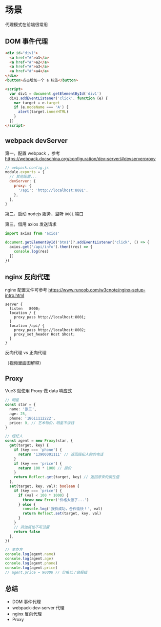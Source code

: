 # 场景

代理模式在前端很常用

## DOM 事件代理

```html
<div id="div1">
  <a href="#">a1</a>
  <a href="#">a2</a>
  <a href="#">a3</a>
  <a href="#">a4</a>
</div>
<button>点击增加一个 a 标签</button>

<script>
  var div1 = document.getElementById('div1')
  div1.addEventListener('click', function (e) {
    var target = e.target
    if (e.nodeName === 'A') {
      alert(target.innerHTML)
    }
  })
</script>
```

## webpack devServer

第一，配置 webpack ，参考 https://webpack.docschina.org/configuration/dev-server/#devserverproxy

```js
// webpack.config.js
module.exports = {
  // 其他配置...
  devServer: {
    proxy: {
      '/api': 'http://localhost:8081',
    },
  },
}
```

第二，启动 nodejs 服务，监听 `8081` 端口

第三，借用 axios 发送请求

```ts
import axios from 'axios'

document.getElementById('btn1')?.addEventListener('click', () => {
  axios.get('/api/info').then((res) => {
    console.log(res)
  })
})
```

## nginx 反向代理

nginx 配置文件可参考 https://www.runoob.com/w3cnote/nginx-setup-intro.html

```nginx
server {
  listen   8000;
  location / {
    proxy_pass http://localhost:8001;
  }
  location /api/ {
    proxy_pass http://localhost:8002;
    proxy_set_header Host $host;
  }
}
```

反向代理 vs 正向代理

（视频里画图解释）

## Proxy

Vue3 就使用 Proxy 做 data 响应式

```ts
// 明星
const star = {
  name: '张三',
  age: 25,
  phone: '18611112222',
  price: 0, // 艺术物价，明星不谈钱
}

// 经纪人
const agent = new Proxy(star, {
  get(target, key) {
    if (key === 'phone') {
      return '13900001111' // 返回经纪人的的电话
    }
    if (key === 'price') {
      return 100 * 1000 // 报价
    }
    return Reflect.get(target, key) // 返回原来的属性值
  },
  set(target, key, val): boolean {
    if (key === 'price') {
      if (val < 100 * 1000) {
        throw new Error('价格太低了...')
      } else {
        console.log('报价成功，合作愉快！', val)
        return Reflect.set(target, key, val)
      }
    }
    // 其他属性不可设置
    return false
  },
})

// 主办方
console.log(agent.name)
console.log(agent.age)
console.log(agent.phone)
console.log(agent.price)
// agent.price = 90000 // 价格低了会报错
```

## 总结

- DOM 事件代理
- webpack-dev-server 代理
- nginx 反向代理
- Proxy
